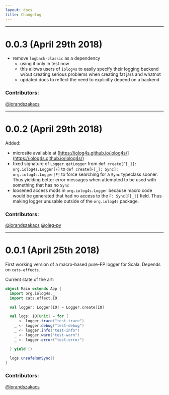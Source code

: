 ```yaml
---
layout: docs
title: Changelog
---
```


-----------------------------------

# 0.0.3 (April 29th 2018)

- remove `logback-classic` as a dependency
  - using it only in test now
  - this allows users of `iolog4s` to easily specify their logging backend w/out creating serious problems when creating fat jars and whatnot
  - updated docs to reflect the need to explicitly depend on a backend

### Contributors:
[@lorandszakacs](https://github.com/lorandszakacs)

-----------------------------------

# 0.0.2 (April 29th 2018)

Added:
- microsite available at [https://iolog4s.github.io/iolog4s/](https://iolog4s.github.io/iolog4s/)
- fixed signature of `Logger.getLogger` from `def create[F[_]]: org.iolog4s.Logger[F]` to `def create[F[_]: Sync]: org.iolog4s.Logger[F]` to force searching for a `Sync` typeclass sooner. Thus yielding better error messages when attempted to be used with something that has no `Sync`
- loosened access mods in `org.iolog4s.Logger` because macro code would be generated that had no access to the `F: Sync[F[_]]` field. Thus making logger unusable outside of the `org.iolog4s` package.

### Contributors:
[@lorandszakacs](https://github.com/lorandszakacs)
[@oleg-py](https://github.com/oleg-py)

-----------------------------------

# 0.0.1 (April 25th 2018)

First working version of a macro-based pure-FP logger for Scala. Depends on `cats-effects`.

Current state of the art:
```scala
object Main extends App {
  import org.iolog4s._
  import cats.effect.IO

  val logger: Logger[IO] = Logger.create[IO]

  val logs: IO[Unit] = for {
    _ <- logger.trace("test-trace")
    _ <- logger.debug("test-debug")
    _ <- logger.info("test-info")
    _ <- logger.warn("test-warn")
    _ <- logger.error("test-error")

  } yield ()

  logs.unsafeRunSync()
}
```

### Contributors:
[@lorandszakacs](https://github.com/lorandszakacs)
